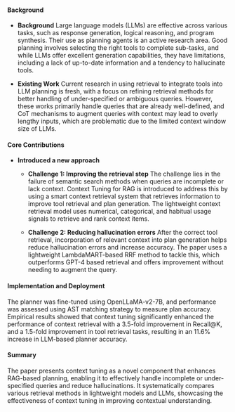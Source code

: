 #### Background
- **Background**
Large language models (LLMs) are effective across various tasks, such as response generation, logical reasoning, and program synthesis. Their use as planning agents is an active research area. Good planning involves selecting the right tools to complete sub-tasks, and while LLMs offer excellent generation capabilities, they have limitations, including a lack of up-to-date information and a tendency to hallucinate tools.

- **Existing Work**
Current research in using retrieval to integrate tools into LLM planning is fresh, with a focus on refining retrieval methods for better handling of under-specified or ambiguous queries. However, these works primarily handle queries that are already well-defined, and CoT mechanisms to augment queries with context may lead to overly lengthy inputs, which are problematic due to the limited context window size of LLMs.

#### Core Contributions
- **Introduced a new approach**
    - **Challenge 1: Improving the retrieval step**
        The challenge lies in the failure of semantic search methods when queries are incomplete or lack context. Context Tuning for RAG is introduced to address this by using a smart context retrieval system that retrieves information to improve tool retrieval and plan generation. The lightweight context retrieval model uses numerical, categorical, and habitual usage signals to retrieve and rank context items.

    - **Challenge 2: Reducing hallucination errors**
        After the correct tool retrieval, incorporation of relevant context into plan generation helps reduce hallucination errors and increase accuracy. The paper uses a lightweight LambdaMART-based RRF method to tackle this, which outperforms GPT-4 based retrieval and offers improvement without needing to augment the query.

#### Implementation and Deployment
The planner was fine-tuned using OpenLLaMA-v2-7B, and performance was assessed using AST matching strategy to measure plan accuracy. Empirical results showed that context tuning significantly enhanced the performance of context retrieval with a 3.5-fold improvement in Recall@K, and a 1.5-fold improvement in tool retrieval tasks, resulting in an 11.6% increase in LLM-based planner accuracy.

#### Summary
The paper presents context tuning as a novel component that enhances RAG-based planning, enabling it to effectively handle incomplete or under-specified queries and reduce hallucinations. It systematically compares various retrieval methods in lightweight models and LLMs, showcasing the effectiveness of context tuning in improving contextual understanding.